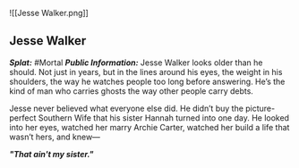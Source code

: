 ![[Jesse Walker.png]]
## Jesse Walker

***Splat:*** #Mortal 
***Public Information:*** Jesse Walker looks older than he should. Not just in years, but in the lines around his eyes, the weight in his shoulders, the way he watches people too long before answering. He’s the kind of man who carries ghosts the way other people carry debts.

Jesse never believed what everyone else did. He didn’t buy the picture-perfect Southern Wife that his sister Hannah turned into one day. He looked into her eyes, watched her marry Archie Carter, watched her build a life that wasn’t hers, and knew—

***"That ain't my sister."***